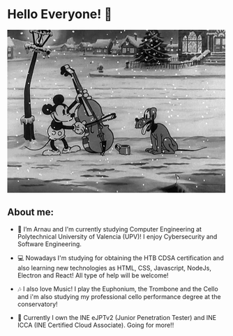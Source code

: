 # Hello Everyone! 👋

![screen-gif](./gif.gif)

## About me:

- 🔭 I’m Arnau and I'm currently studying Computer Engineering at Polytechnical University of Valencia (UPV)! I enjoy Cybersecurity and Software Engineering.

- 💻 Nowadays I'm studying for obtaining the HTB CDSA certification and also learning new technologies as HTML, CSS, Javascript, NodeJs, Electron and React! All type of help will be welcome!

- 🎶 I also love Music! I play the Euphonium, the Trombone and the Cello and i'm also studying my professional cello performance degree at the conservatory!

- 📖 Currently I own the INE eJPTv2 (Junior Penetration Tester) and INE ICCA (INE Certified Cloud Associate). Going for more!!
